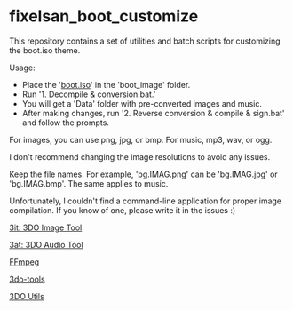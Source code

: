 # fixelsan_boot_customize

This repository contains a set of utilities and batch scripts for customizing the boot.iso theme.

Usage:
- Place the '[boot.iso](https://github.com/fixelsan/3do-ode-firmware)' in the 'boot_image' folder.
- Run '1. Decompile & conversion.bat.'
- You will get a 'Data' folder with pre-converted images and music.
- After making changes, run '2. Reverse conversion & compile & sign.bat' and follow the prompts. 

For images, you can use png, jpg, or bmp. For music, mp3, wav, or ogg. 

I don't recommend changing the image resolutions to avoid any issues.

Keep the file names. For example, 'bg.IMAG.png' can be 'bg.IMAG.jpg' or 'bg.IMAG.bmp'. The same applies to music.

Unfortunately, I couldn't find a command-line application for proper image compilation. If you know of one, please write it in the issues :)

[3it: 3DO Image Tool](https://github.com/trapexit/3it)

[3at: 3DO Audio Tool](https://github.com/trapexit/3at)

[FFmpeg](https://ffmpeg.org)

[3do-tools](https://github.com/SaffronCR/3do-tools)

[3DO Utils](https://altmer.arts-union.ru/3DO/3do_utils.htm)